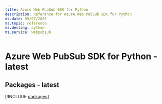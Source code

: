 ```yaml
---
title: Azure Web PubSub SDK for Python
description: Reference for Azure Web PubSub SDK for Python
ms.date: 05/07/2025
ms.topic: reference
ms.devlang: python
ms.service: webpubsub
---
```

# Azure Web PubSub SDK for Python - latest
## Packages - latest
[!INCLUDE [packages](web-pubsub-index.md)]